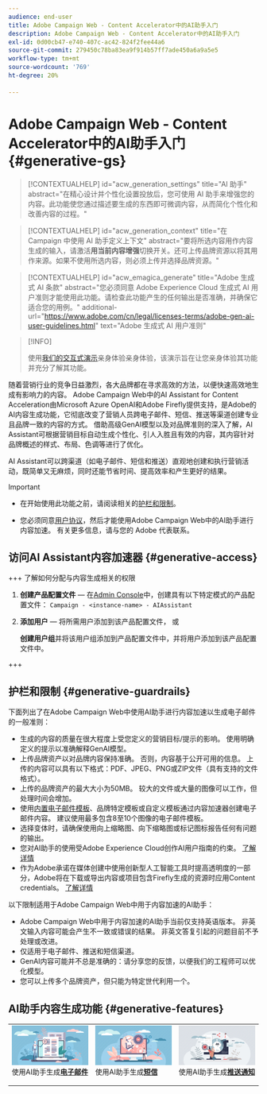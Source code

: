 ```yaml
---
audience: end-user
title: Adobe Campaign Web - Content Accelerator中的AI助手入门
description: Adobe Campaign Web - Content Accelerator中的AI助手入门
exl-id: 0d00cb47-e740-407c-ac42-824f2fee44a6
source-git-commit: 279450c78ba83ea9f914b57ff7ade450a6a9a5e5
workflow-type: tm+mt
source-wordcount: '769'
ht-degree: 20%

---
```


# Adobe Campaign Web - Content Accelerator中的AI助手入门  {#generative-gs}

>[!CONTEXTUALHELP]
>id="acw_generation_settings"
>title="AI 助手"
>abstract="在精心设计并个性化设置投放后，您可使用 AI 助手来增强您的内容。此功能使您通过描述要生成的东西即可微调内容，从而简化个性化和改善内容的过程。"


>[!CONTEXTUALHELP]
>id="acw_generation_context"
>title="在 Campaign 中使用 AI 助手定义上下文"
>abstract="要将所选内容用作内容生成的输入，请激活&#x200B;**用当前内容增强**&#x200B;切换开关。还可上传品牌资源以将其用作来源。如果不使用所选内容，则必须上传并选择品牌资源。"

>[!CONTEXTUALHELP]
>id="acw_emagica_generate"
>title="Adobe 生成式 AI 条款"
>abstract="您必须同意 Adobe Experience Cloud 生成式 AI 用户准则才能使用此功能。请检查此功能产生的任何输出是否准确，并确保它适合您的用例。"
>additional-url="https://www.adobe.com/cn/legal/licenses-terms/adobe-gen-ai-user-guidelines.html" text="Adobe 生成式 AI 用户准则"

>[!INFO]
>
>使用[我们的交互式演示](https://experienceleague.adobe.com/en/apps/journey-optimizer/ai-assistant-content-accelerator)亲身体验亲身体验，该演示旨在让您亲身体验其功能并充分了解其功能。


随着营销行业的竞争日益激烈，各大品牌都在寻求高效的方法，以便快速高效地生成有影响力的内容。 Adobe Campaign Web中的AI Assistant for Content Acceleration由Microsoft Azure OpenAI和Adobe Firefly提供支持，是Adobe的AI内容生成功能，它彻底改变了营销人员跨电子邮件、短信、推送等渠道创建专业且品牌一致的内容的方式。 借助高级GenAI模型以及对品牌准则的深入了解，AI Assistant可根据营销目标自动生成个性化、引人入胜且有效的内容，其内容针对品牌概述的样式、布局、色调等进行了优化。

AI Assistant可以跨渠道（如电子邮件、短信和推送）直观地创建和执行营销活动，既简单又无麻烦，同时还能节省时间、提高效率和产生更好的结果。

>[!IMPORTANT]
>
>* 在开始使用此功能之前，请阅读相关的[护栏和限制](#generative-guardrails)。
>
>* 您必须同意[用户协议](https://www.adobe.com/legal/licenses-terms/adobe-dx-gen-ai-user-guidelines.html)，然后才能使用Adobe Campaign Web中的AI助手进行内容加速。 有关更多信息，请与您的 Adobe 代表联系。

## 访问AI Assistant内容加速器 {#generative-access}

+++  了解如何分配与内容生成相关的权限

1. **创建产品配置文件** — 在[Admin Console](https://stage.adminconsole.adobe.com/)中，创建具有以下特定模式的产品配置文件： `Campaign - <instance-name> - AIAssistant`

1. **添加用户** — 将所需用户添加到该产品配置文件，
或

   **创建用户组**&#x200B;并将该用户组添加到产品配置文件中，并将用户添加到该产品配置文件中。

+++

## 护栏和限制 {#generative-guardrails}

下面列出了在Adobe Campaign Web中使用AI助手进行内容加速以生成电子邮件的一般准则：

* 生成的内容的质量在很大程度上受您定义的营销目标/提示的影响。 使用明确定义的提示以准确解释GenAI模型。 
* 上传品牌资产以对品牌内容保持准确。 否则，内容基于公开可用的信息。 上传的内容可以具有以下格式：PDF、JPEG、PNG或ZIP文件（具有支持的文件格式）。
* 上传的品牌资产的最大大小为50MB。 较大的文件或大量的图像可以工作，但处理时间会增加。
* 使用[内置电子邮件模板](../email/create-email-templates.md)、品牌特定模板或自定义模板通过内容加速器创建电子邮件内容。 建议使用最多包含8至10个图像的电子邮件模板。
* 选择变体时，请确保使用向上缩略图、向下缩略图或标记图标报告任何有问题的输出。
* 您对AI助手的使用受Adobe Experience Cloud创作AI用户指南的约束。 [了解详情](https://www.adobe.com/legal/licenses-terms/adobe-dx-gen-ai-user-guidelines.html)
* 作为Adobe承诺在媒体创建中使用创新型人工智能工具时提高透明度的一部分，Adobe将在下载或导出内容或项目包含Firefly生成的资源时应用Content credentials。 [了解详情](https://helpx.adobe.com/firefly/using/content-credentials.html)

以下限制适用于Adobe Campaign Web中用于内容加速的AI助手：

* Adobe Campaign Web中用于内容加速的AI助手当前仅支持英语版本。 非英文输入内容可能会产生不一致或错误的结果。 非英文答复引起的问题目前不予处理或改进。
* 仅适用于电子邮件、推送和短信渠道。
* GenAI内容可能并不总是准确的：请分享您的反馈，以便我们的工程师可以优化模型。
* 您可以上传多个品牌资产，但只能为特定世代利用一个。

## AI助手内容生成功能 {#generative-features}

<table style="table-layout:fixed"><tr style="border: 0;">
<td>
<a href="generative-content.md">
<img alt="电子邮件生成" src="assets/do-not-localize/text-genai.jpeg">
</a>
<div>
使用AI助手生成<a href="generative-content.md"><strong>电子邮件</strong></a>
</div>
<p>
</td>
<td>
<a href="generative-sms.md">
<img alt="短信生成" src="assets/do-not-localize/image-genai.jpeg">
</a>
<div>使用AI助手生成<a href="generative-sms.md"><strong>短信</strong>
</div>
<p>
</td>
<td>
<a href="generative-push.md">
<img alt="推送生成" src="assets/do-not-localize/email-genai.jpeg">
</a>
<div>
使用AI助手生成<a href="generative-push.md"><strong>推送通知</strong></a>
</div>
<p></td>
</tr></table>
